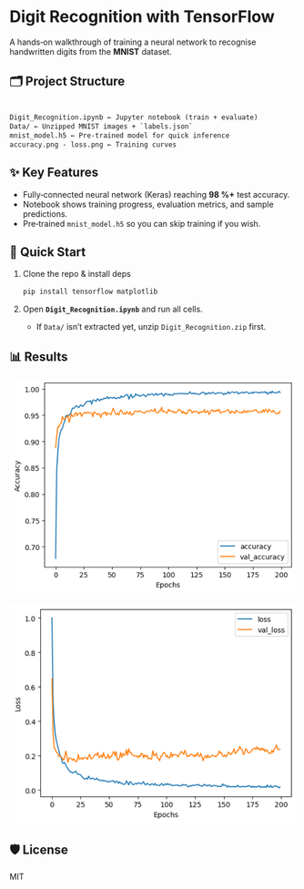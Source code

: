 # Digit Recognition with TensorFlow

A hands‑on walkthrough of training a neural network to recognise handwritten digits from the **MNIST** dataset.

## 🗂 Project Structure
```

Digit_Recognition.ipynb ← Jupyter notebook (train + evaluate)  
Data/ ← Unzipped MNIST images + `labels.json`  
mnist_model.h5 ← Pre‑trained model for quick inference  
accuracy.png ‑ loss.png ← Training curves

```

## ✨ Key Features
- Fully‑connected neural network (Keras) reaching **98 %+** test accuracy.  
- Notebook shows training progress, evaluation metrics, and sample predictions.  
- Pre‑trained `mnist_model.h5` so you can skip training if you wish.

## 🚀 Quick Start
1. Clone the repo & install deps  
   ```bash
   pip install tensorflow matplotlib
   ```

2. Open **`Digit_Recognition.ipynb`** and run all cells.
    
    - If `Data/` isn’t extracted yet, unzip `Digit_Recognition.zip` first.
        

## 📊 Results

![Accuracy curve](accuracy.png) ![Loss curve](loss.png)

## 🛡 License

MIT
